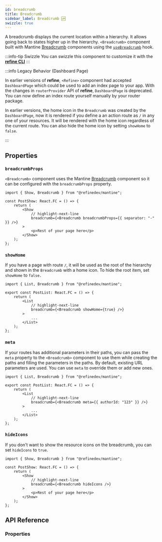 ```yaml
---
id: breadcrumb
title: Breadcrumb
sidebar_label: Breadcrumb 🆙
swizzle: true
---
```


A breadcrumb displays the current location within a hierarchy. It allows going back to states higher up in the hierarchy. `<Breadcrumb>` component built with Mantine [Breadcrumb][mantine-breadcrumb] components using the [`useBreadcrumb`](/api-reference/core/hooks/useBreadcrumb.md) hook.

:::info-tip Swizzle
You can swizzle this component to customize it with the [**refine CLI**](/docs/packages/documentation/cli)
:::

:::info Legacy Behavior (Dashboard Page)

In earlier versions of **refine**, `<Refine>` component had accepted `DashboardPage` which could be used to add an index page to your app. With the changes in `routerProvider` API of **refine**, `DashboardPage` is deprecated. You can now define an index route yourself manually by your router package.

In earlier versions, the home icon in the `Breadcrumb` was created by the `DashboardPage`, now it is rendered if you define a an action route as `/` in any one of your resources. It will be rendered with the home icon regardless of the current route. You can also hide the home icon by setting `showHome` to `false`.

:::

## Properties

### `breadcrumbProps`

`<Breadcrumb>` component uses the Mantine [Breadcrumb][mantine-breadcrumb] component so it can be configured with the `breadcrumbProps` property.

```tsx
import { Show, Breadcrumb } from "@refinedev/mantine";

const PostShow: React.FC = () => {
    return (
        <Show
            // highlight-next-line
            breadcrumb={<Breadcrumb breadcrumbProps={{ separator: "-" }} />}
        >
            <p>Rest of your page here</p>
        </Show>
    );
};
```

### `showHome`

If you have a page with route `/`, it will be used as the root of the hierarchy and shown in the `Breadcrumb` with a home icon. To hide the root item, set `showHome` to `false.`

```tsx
import { List, Breadcrumb } from "@refinedev/mantine";

export const PostList: React.FC = () => {
    return (
        <List
            // highlight-next-line
            breadcrumb={<Breadcrumb showHome={true} />}
        >
            ...
        </List>
    );
};
```

### `meta`

If your routes has additional parameters in their paths, you can pass the `meta` property to the `<Breadcrumb>` component to use them while creating the paths and filling the parameters in the paths. By default, existing URL parameters are used. You can use `meta` to override them or add new ones.

```tsx
import { List, Breadcrumb } from "@refinedev/mantine";

export const PostList: React.FC = () => {
    return (
        <List
            // highlight-next-line
            breadcrumb={<Breadcrumb meta={{ authorId: "123" }} />}
        >
            ...
        </List>
    );
};
```

### `hideIcons`

If you don't want to show the resource icons on the breadcrumb, you can set `hideIcons` to `true`.

```tsx
import { Show, Breadcrumb } from "@refinedev/mantine";

const PostShow: React.FC = () => {
    return (
        <Show
            // highlight-next-line
            breadcrumb={<Breadcrumb hideIcons />}
        >
            <p>Rest of your page here</p>
        </Show>
    );
};
```

## API Reference

### Properties

<PropsTable module="@refinedev/mantine/Breadcrumb" />

[mantine-breadcrumb]: https://mantine.dev/core/breadcrumbs/
[source-code]: https://github.com/refinedev/refine/blob/master/packages/mantine/src/components/breadcrumb/index.tsx
